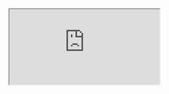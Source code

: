 <iframe src="https://docs.google.com/spreadsheets/d/e/2PACX-1vS15zW2R4kDUCHgnH-oRJr5NL8JmiNvUN-OXUwhDA1q8ej5MQ3zyg7ma7TQwhUETr8asqoCEx2WJhiX/pubhtml?widget=true&amp;headers=false"></iframe>